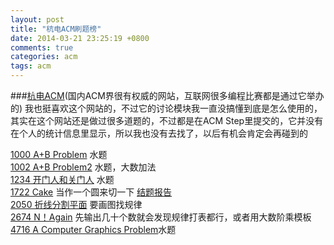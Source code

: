 ```yaml
---
layout: post
title: "杭电ACM刷题榜"
date: 2014-03-21 23:25:19 +0800
comments: true
categories: acm
tags: acm
---
```


###[杭电ACM](http://acm.hdu.edu.cn/)(国内ACM界很有权威的网站，互联网很多编程比赛都是通过它举办的)
我也挺喜欢这个网站的，不过它的讨论模块我一直没搞懂到底是怎么使用的，其实在这个网站还是做过很多道题的，不过都是在ACM Step里提交的，它并没有在个人的统计信息里显示，所以我也没有去找了，以后有机会肯定会再碰到的
<!--more-->
[1000 A+B Problem](http://acm.hdu.edu.cn/showproblem.php?pid=1000) 水题  
[1002 A+B Problem2](http://acm.hdu.edu.cn/showproblem.php?pid=1002) 水题，大数加法  
[1234 开门人和关门人](http://acm.hdu.edu.cn/showproblem.php?pid=1234) 水题  
[1722 Cake](http://acm.hdu.edu.cn/showproblem.php?pid=1722) 当作一个圆来切一下	[结题报告](http://hi.baidu.com/faithyzy/item/00b1e8e85a73520965db00e8)  
[2050 折线分割平面](http://acm.hdu.edu.cn/showproblem.php?pid=2050) 要画图找规律  
[2674 N！Again](http://acm.hdu.edu.cn/showproblem.php?pid=2674) 先输出几十个数就会发现规律打表都行，或者用大数阶乘模板  
[4716 A Computer Graphics Problem](http://acm.hdu.edu.cn/showproblem.php?pid=4716)水题

